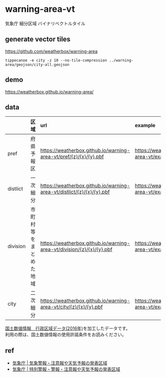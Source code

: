 # warning-area-vt
気象庁 細分区域 バイナリベクトルタイル

## generate vector tiles
https://github.com/weatherbox/warning-area
```
tippecanoe -e city -z 10 --no-tile-compression ../warning-area/geojson/city-all.geojson
```

## demo
https://weatherbox.github.io/warning-area/

## data
|        |区域               |url|example|
|:-------|:-----------------|:--|:--|
|pref    |府県予報区          |https://weatherbox.github.io/warning-area-vt/pref/{z}/{x}/{y}.pbf|https://weatherbox.github.io/warning-area-vt/examples/pref.html|
|distlict|一次細分           |https://weatherbox.github.io/warning-area-vt/distlict/{z}/{x}/{y}.pbf|https://weatherbox.github.io/warning-area-vt/examples/distlict.html|
|division|市町村等をまとめた地域|https://weatherbox.github.io/warning-area-vt/division/{z}/{x}/{y}.pbf|https://weatherbox.github.io/warning-area-vt/examples/division.html|
|city    |二次細分           |https://weatherbox.github.io/warning-area-vt/city/{z}/{x}/{y}.pbf|https://weatherbox.github.io/warning-area-vt/examples/city.html|




[国土数値情報　行政区域データ(2016年)](http://nlftp.mlit.go.jp/ksj/gml/datalist/KsjTmplt-N03-v2_3.html)を加工したデータです。  
利用の際は、国土数値情報の使用許諾条件をお読みください。


## ref
- [気象庁 | 気象警報・注意報や天気予報の発表区域](http://www.jma.go.jp/jma/kishou/know/saibun/index.html)
- [気象庁 | 特別警報・警報・注意報や天気予報の発表区域](http://www.jma.go.jp/jma/kishou/know/yougo_hp/shichoson_ichiran.html)

